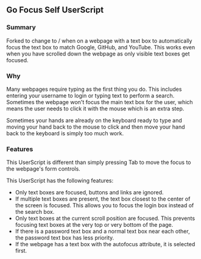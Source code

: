 ## Go Focus Self UserScript 

### Summary
Forked to change to / when on a webpage with a text box to automatically focus the text box to match Google, GitHub, and YouTube. This works even when you have scrolled down the webpage as only visible text boxes get focused.

### Why
Many webpages require typing as the first thing you do. This includes entering your username to login or typing text to perform a search. Sometimes the webpage won't focus the main text box for the user, which means the user needs to click it with the mouse which is an extra step.

Sometimes your hands are already on the keyboard ready to type and moving your hand back to the mouse to click and then move your hand back to the keyboard is simply too much work.

### Features
This UserScript is different than simply pressing Tab to move the focus to the webpage's form controls.

This UserScript has the following features:
- Only text boxes are focused, buttons and links are ignored.
- If multiple text boxes are present, the text box closest to the center of the screen is focused. This allows you to focus the login box instead of the search box.
- Only text boxes at the current scroll position are focused. This prevents focusing text boxes at the very top or very bottom of the page.
- If there is a password text box and a normal text box near each other, the password text box has less priority.
- If the webpage has a text box with the autofocus attribute, it is selected first.


